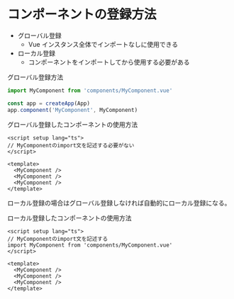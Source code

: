 # コンポーネントの登録方法

- グローバル登録
  - Vue インスタンス全体でインポートなしに使用できる
- ローカル登録
  - コンポーネントをインポートしてから使用する必要がある

グローバル登録方法

```TypeScript
import MyComponent from 'components/MyComponent.vue'

const app = createApp(App)
app.component('MyComponent', MyComponent)
```

グローバル登録したコンポーネントの使用方法

```Vue
<script setup lang="ts">
// MyComponentのimport文を記述する必要がない
</script>

<template>
  <MyComponent />
  <MyComponent />
  <MyComponent />
</template>
```

ローカル登録の場合はグローバル登録しなければ自動的にローカル登録になる。

ローカル登録したコンポーネントの使用方法

```Vue
<script setup lang="ts">
// MyComponentのimport文を記述する
import MyComponent from 'components/MyComponent.vue'
</script>

<template>
  <MyComponent />
  <MyComponent />
  <MyComponent />
</template>
```
